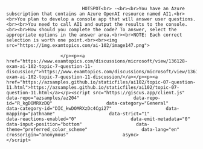 <p class="card-text">
							
								HOTSPOT<br> -<br><br>You have an Azure subscription that contains an Azure OpenAI resource named AI1.<br><br>You plan to develop a console app that will answer user questions.<br><br>You need to call AI1 and output the results to the console.<br><br>How should you complete the code? To answer, select the appropriate options in the answer area.<br><br>NOTE: Each correct selection is worth one point.<br><br><img src="https://img.examtopics.com/ai-102/image147.png">
							
						</p><p><a href="https://www.examtopics.com/discussions/microsoft/view/136128-exam-ai-102-topic-7-question-11-discussion/">https://www.examtopics.com/discussions/microsoft/view/136128-exam-ai-102-topic-7-question-11-discussion/</a></p><p><a href="https://azsamples.github.io/staticfiles/ai102/topic-07-question-11.html">https://azsamples.github.io/staticfiles/ai102/topic-07-question-11.html</a></p><script src="https://giscus.app/client.js"                    data-repo="azsamples/az204"                    data-repo-id="R_kgDOMRXzDQ"                    data-category="General"                    data-category-id="DIC_kwDOMRXzDc4Cgi27"                    data-mapping="pathname"                    data-strict="1"                    data-reactions-enabled="0"                    data-emit-metadata="0"                    data-input-position="bottom"                    data-theme="preferred_color_scheme"                    data-lang="en"                    crossorigin="anonymous"                    async>                    </script>